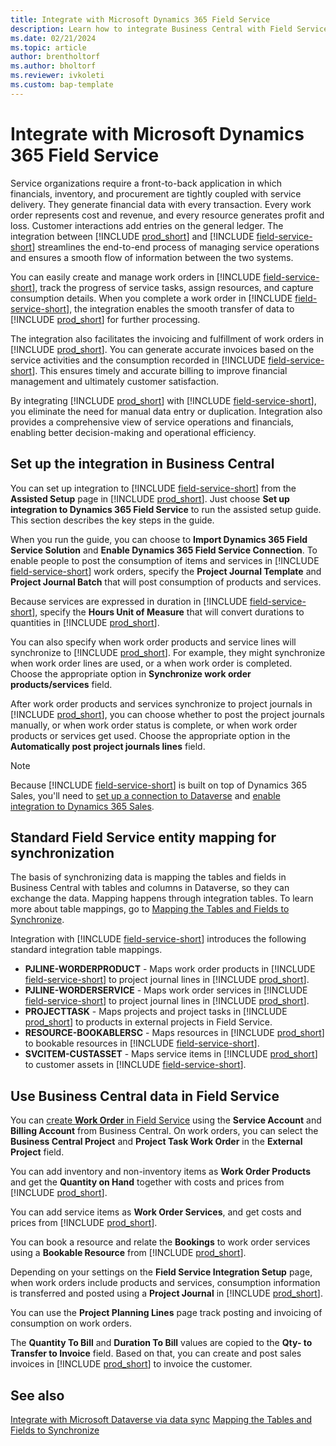 ```yaml
---
title: Integrate with Microsoft Dynamics 365 Field Service
description: Learn how to integrate Business Central with Field Service.
ms.date: 02/21/2024
ms.topic: article
author: brentholtorf
ms.author: bholtorf
ms.reviewer: ivkoleti
ms.custom: bap-template
---
```


# Integrate with Microsoft Dynamics 365 Field Service

Service organizations require a front-to-back application in which financials, inventory, and procurement are tightly coupled with service delivery. They generate financial data with every transaction. Every work order represents cost and revenue, and every resource generates profit and loss. Customer interactions add entries on the general ledger. The integration between [!INCLUDE [prod_short](includes/prod_short.md)] and [!INCLUDE [field-service-short](includes/field-service-short.md)] streamlines the end-to-end process of managing service operations and ensures a smooth flow of information between the two systems.  
   
You can easily create and manage work orders in [!INCLUDE [field-service-short](includes/field-service-short.md)], track the progress of service tasks, assign resources, and capture consumption details. When you complete a work order in [!INCLUDE [field-service-short](includes/field-service-short.md)], the integration enables the smooth transfer of data to [!INCLUDE [prod_short](includes/prod_short.md)] for further processing.  
   
The integration also facilitates the invoicing and fulfillment of work orders in [!INCLUDE [prod_short](includes/prod_short.md)]. You can generate accurate invoices based on the service activities and the consumption recorded in [!INCLUDE [field-service-short](includes/field-service-short.md)]. This ensures timely and accurate billing to improve financial management and ultimately customer satisfaction.  
   
By integrating [!INCLUDE [prod_short](includes/prod_short.md)] with [!INCLUDE [field-service-short](includes/field-service-short.md)], you eliminate the need for manual data entry or duplication. Integration also provides a comprehensive view of service operations and financials, enabling better decision-making and operational efficiency.

## Set up the integration in Business Central

You can set up integration to [!INCLUDE [field-service-short](includes/field-service-short.md)] from the **Assisted Setup** page in [!INCLUDE [prod_short](includes/prod_short.md)]. Just choose **Set up integration to Dynamics 365 Field Service** to run the assisted setup guide. This section describes the key steps in the guide.

When you run the guide, you can choose to **Import Dynamics 365 Field Service Solution** and **Enable Dynamics 365 Field Service Connection**. To enable people to post the consumption of items and services in [!INCLUDE [field-service-short](includes/field-service-short.md)] work orders, specify the **Project Journal Template** and **Project Journal Batch** that will post consumption of products and services.

Because services are expressed in duration in [!INCLUDE [field-service-short](includes/field-service-short.md)], specify the **Hours Unit of Measure** that will convert durations to quantities in [!INCLUDE [prod_short](includes/prod_short.md)]. 

You can also specify when work order products and service lines will synchronize to [!INCLUDE [prod_short](includes/prod_short.md)]. For example, they might synchronize when work order lines are used, or a when work order is completed. Choose the appropriate option in **Synchronize work order products/services** field.

After work order products and services synchronize to project journals in [!INCLUDE [prod_short](includes/prod_short.md)], you can choose whether to post the project journals manually, or when work order status is complete, or when work order products or services get used. Choose the appropriate option in the **Automatically post project journals lines** field.

> [!NOTE]
> Because [!INCLUDE [field-service-short](includes/field-service-short.md)] is built on top of Dynamics 365 Sales, you'll need to [set up a connection to Dataverse](/dynamics365/business-central/admin-how-to-set-up-a-dynamics-crm-connection#to-use-the-dataverse-connection-setup-assisted-setup-guide) and [enable integration to Dynamics 365 Sales](https://learn.microsoft.com/dynamics365/business-central/admin-prepare-dynamics-365-for-sales-for-integration#connection-settings-in-the-setup-guide). 

## Standard Field Service entity mapping for synchronization

The basis of synchronizing data is mapping the tables and fields in Business Central with tables and columns in Dataverse, so they can exchange the data. Mapping happens through integration tables. To learn more about table mappings, go to [Mapping the Tables and Fields to Synchronize](/dynamics365/business-central/admin-how-to-modify-table-mappings-for-synchronization).

Integration with [!INCLUDE [field-service-short](includes/field-service-short.md)] introduces the following standard integration table mappings.

* **PJLINE-WORDERPRODUCT** - Maps work order products in [!INCLUDE [field-service-short](includes/field-service-short.md)] to project journal lines in [!INCLUDE [prod_short](includes/prod_short.md)]. 
* **PJLINE-WORDERSERVICE** - Maps work order services in [!INCLUDE [field-service-short](includes/field-service-short.md)] to project journal lines in [!INCLUDE [prod_short](includes/prod_short.md)].
* **PROJECTTASK** - Maps projects and project tasks in [!INCLUDE [prod_short](includes/prod_short.md)] to products in external projects in Field Service. 
* **RESOURCE-BOOKABLERSC** - Maps resources in [!INCLUDE [prod_short](includes/prod_short.md)] to bookable resources in [!INCLUDE [field-service-short](includes/field-service-short.md)].
* **SVCITEM-CUSTASSET** - Maps service items in [!INCLUDE [prod_short](includes/prod_short.md)] to customer assets in [!INCLUDE [field-service-short](includes/field-service-short.md)].

## Use Business Central data in Field Service

You can [create **Work Order** in Field Service](https://learn.microsoft.com/dynamics365/field-service/create-work-order) using the **Service Account** and **Billing Account** from Business Central. On work orders, you can select the **Business Central Project** and **Project Task Work Order** in the **External Project** field.

You can add inventory and non-inventory items as **Work Order Products** and get the **Quantity on Hand** together with costs and prices from [!INCLUDE [prod_short](includes/prod_short.md)].

You can add service items as **Work Order Services**, and get costs and prices from [!INCLUDE [prod_short](includes/prod_short.md)]. 

You can book a resource and relate the **Bookings** to work order services using a **Bookable Resource** from [!INCLUDE [prod_short](includes/prod_short.md)].

Depending on your settings on the **Field Service Integration Setup** page, when work orders include products and services, consumption information is transferred and posted using a **Project Journal** in [!INCLUDE [prod_short](includes/prod_short.md)]. 

You can use the **Project Planning Lines** page track posting and invoicing of consumption on work orders.

The **Quantity To Bill** and **Duration To Bill** values are copied to the **Qty- to Transfer to Invoice** field. Based on that, you can create and post sales invoices in [!INCLUDE [prod_short](includes/prod_short.md)] to invoice the customer.  

## See also

[Integrate with Microsoft Dataverse via data sync](admin-common-data-service.md)
[Mapping the Tables and Fields to Synchronize](admin-how-to-modify-table-mappings-for-synchronization.md)